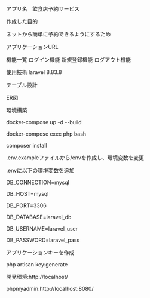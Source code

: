 アプリ名　飲食店予約サービス

作成した目的

ネットから簡単に予約できるようにするため

アプリケーションURL

機能一覧 ログイン機能 新規登録機能 ログアウト機能

使用技術 laravel 8.83.8

テーブル設計 

ER図 

環境構築 

docker-compose up -d --build

docker-compose exec php bash

composer install

.env.exampleファイルから/envを作成し、環境変数を変更

.envに以下の環境変数を追加

DB_CONNECTION=mysql

DB_HOST=mysql

DB_PORT=3306

DB_DATABASE=laravel_db

DB_USERNAME=laravel_user

DB_PASSWORD=laravel_pass

アプリケーションキーを作成

php artisan key:generate

開発環境:http://localhost/

phpmyadmin:http://localhost:8080/
